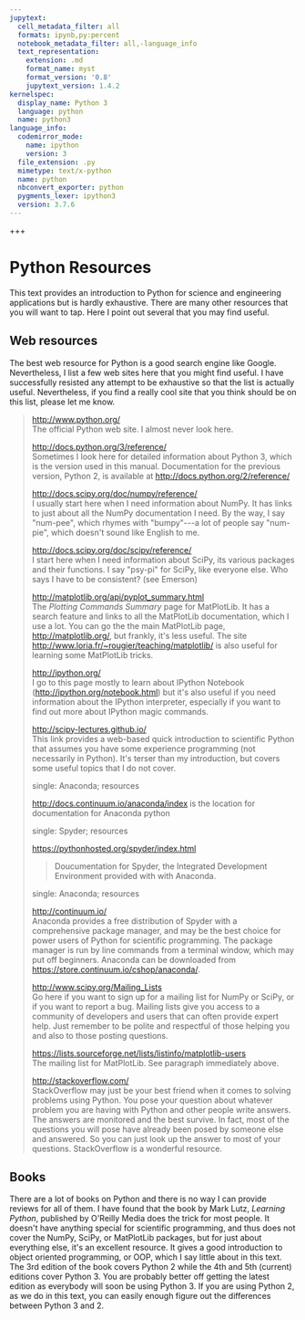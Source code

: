 ```yaml
---
jupytext:
  cell_metadata_filter: all
  formats: ipynb,py:percent
  notebook_metadata_filter: all,-language_info
  text_representation:
    extension: .md
    format_name: myst
    format_version: '0.8'
    jupytext_version: 1.4.2
kernelspec:
  display_name: Python 3
  language: python
  name: python3
language_info:
  codemirror_mode:
    name: ipython
    version: 3
  file_extension: .py
  mimetype: text/x-python
  name: python
  nbconvert_exporter: python
  pygments_lexer: ipython3
  version: 3.7.6
---
```




+++



Python Resources
================

This text provides an introduction to Python for science and engineering
applications but is hardly exhaustive. There are many other resources
that you will want to tap. Here I point out several that you may find
useful.

Web resources
-------------

The best web resource for Python is a good search engine like Google.
Nevertheless, I list a few web sites here that you might find useful. I
have successfully resisted any attempt to be exhaustive so that the list
is actually useful. Nevertheless, if you find a really cool site that
you think should be on this list, please let me know.

> <http://www.python.org/>  
> The official Python web site. I almost never look here.
>
> <http://docs.python.org/3/reference/>  
> Sometimes I look here for detailed information about Python 3, which
> is the version used in this manual. Documentation for the previous
> version, Python 2, is available at
> <http://docs.python.org/2/reference/>
>
> <http://docs.scipy.org/doc/numpy/reference/>  
> I usually start here when I need information about NumPy. It has links
> to just about all the NumPy documentation I need. By the way, I say
> "num-pee", which rhymes with "bumpy"---a lot of people say "num-pie",
> which doesn't sound like English to me.
>
> <http://docs.scipy.org/doc/scipy/reference/>  
> I start here when I need information about SciPy, its various packages
> and their functions. I say "psy-pi" for SciPy, like everyone else. Who
> says I have to be consistent? (see Emerson)
>
> <http://matplotlib.org/api/pyplot_summary.html>  
> The *Plotting Commands Summary* page for MatPlotLib. It has a search
> feature and links to all the MatPlotLib documentation, which I use a
> lot. You can go the the main MatPlotLib page,
> <http://matplotlib.org/>, but frankly, it's less useful. The site
> <http://www.loria.fr/~rougier/teaching/matplotlib/> is also useful for
> learning some MatPlotLib tricks.
>
> <http://ipython.org/>  
> I go to this page mostly to learn about IPython Notebook
> (<http://ipython.org/notebook.html>) but it's also useful if you need
> information about the IPython interpreter, especially if you want to
> find out more about IPython magic commands.
>
> <http://scipy-lectures.github.io/>  
> This link provides a web-based quick introduction to scientific Python
> that assumes you have some experience programming (not necessarily in
> Python). It's terser than my introduction, but covers some useful
> topics that I do not cover.
>
> single: Anaconda; resources
>
> <http://docs.continuum.io/anaconda/index> is the location for
> documentation for Anaconda python
>
> single: Spyder; resources
>
> <https://pythonhosted.org/spyder/index.html>
>
> > Doucumentation for Spyder, the Integrated Development Environment
> > provided with with Anaconda.
>
> single: Anaconda; resources
>
> <http://continuum.io/>  
> Anaconda provides a free distribution of Spyder with a comprehensive
> package manager, and may be the best choice for power users of Python
> for scientific programming. The package manager is run by line
> commands from a terminal window, which may put off beginners. Anaconda
> can be downloaded from <https://store.continuum.io/cshop/anaconda/>.
>
> <http://www.scipy.org/Mailing_Lists>  
> Go here if you want to sign up for a mailing list for NumPy or SciPy,
> or if you want to report a bug. Mailing lists give you access to a
> community of developers and users that can often provide expert help.
> Just remember to be polite and respectful of those helping you and
> also to those posting questions.
>
> <https://lists.sourceforge.net/lists/listinfo/matplotlib-users>  
> The mailing list for MatPlotLib. See paragraph immediately above.
>
> <http://stackoverflow.com/>  
> StackOverflow may just be your best friend when it comes to solving
> problems using Python. You pose your question about whatever problem
> you are having with Python and other people write answers. The answers
> are monitored and the best survive. In fact, most of the questions you
> will pose have already been posed by someone else and answered. So you
> can just look up the answer to most of your questions. StackOverflow
> is a wonderful resource.

Books
-----

There are a lot of books on Python and there is no way I can provide
reviews for all of them. I have found that the book by Mark Lutz,
*Learning Python*, published by O'Reilly Media does the trick for most
people. It doesn't have anything special for scientific programming, and
thus does not cover the NumPy, SciPy, or MatPlotLib packages, but for
just about everything else, it's an excellent resource. It gives a good
introduction to object oriented programming, or OOP, which I say little
about in this text. The 3rd edition of the book covers Python 2 while
the 4th and 5th (current) editions cover Python 3. You are probably
better off getting the latest edition as everybody will soon be using
Python 3. If you are using Python 2, as we do in this text, you can
easily enough figure out the differences between Python 3 and 2.
